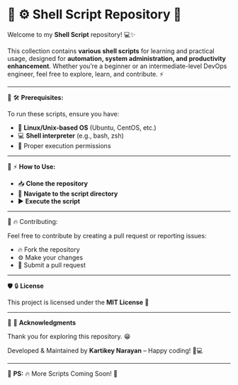 # 🐚 ⚙️ Shell Script Repository 🚀  

Welcome to my **Shell Script** repository! 💻✨  

This collection contains **various shell scripts** for learning and practical usage, designed for **automation, system administration, and productivity enhancement**. Whether you’re a beginner or an intermediate-level DevOps engineer, feel free to explore, learn, and contribute. ⚡  

---

🔧 🛠️ **Prerequisites:** 

To run these scripts, ensure you have:  

- 🐧 **Linux/Unix-based OS** (Ubuntu, CentOS, etc.)  
- 💻 **Shell interpreter** (e.g., bash, zsh)  
- 🔑 Proper execution permissions 

---

🚀 ⚡ **How to Use:** 

- 📥 **Clone the repository**  
- 📁 **Navigate to the script directory**  
- ▶️ **Execute the script**  

---

🚦 🔥 Contributing:

Feel free to contribute by creating a pull request or reporting issues:

- 🔥 Fork the repository
- ⚙️ Make your changes
- 🚀 Submit a pull request

---

🛡️ 🔒 **License**

This project is licensed under the **MIT License** 📄

---

🙌 🎯 **Acknowledgments**

Thank you for exploring this repository. 😁

Developed & Maintained by **Kartikey Narayan** – Happy coding! 🚀💻

---

📌 **PS:** 🔥 More Scripts Coming Soon! 🚀